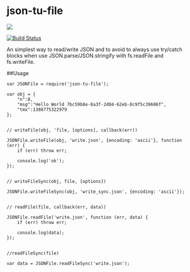 # json-tu-file

<a href="https://nodei.co/npm/json-tu-file/"><img src="https://nodei.co/npm/json-tu-file.png"></a>

[![Build Status](https://travis-ci.org/joaquimserafim/json-tu-file.png?branch=master)](https://travis-ci.org/joaquimserafim/json-tu-file)


An simplest way to read/write JSON and to avoid to always use try/catch blocks when use JSON.parse/JSON.stringify with fs.readFile and fs.writeFile.

    
   

##Usage


    var JSONFile = require('json-tu-file');
    
    var obj = {
        "n":8,
        "msg":"Hello World 7bc59b8e-8a3f-2d04-62eb-8c9f5c39606f",
        "tmx":1388775322979
    };
    

    // writeFile(obj, 'file, [options], callback(err))
    
    JSONFile.writeFile(obj, 'write.json', {encoding: 'ascii'}, function (err) {
        if (err) throw err;
        
        console.log('ok');
    }); 
    
    
    // writeFileSync(obj, file, [options])
    
    JSONFile.writeFileSync(obj, 'write_sync.json', {encoding: 'ascii'});   
          
    
    // readFile(file, callback(err, data))
    
    JSONFile.readFile('write.json', function (err, data) {
        if (err) throw err;
        
        console.log(data);
    });
    
    
    //readFileSync(file)
    
    var data = JSONFile.readFileSync('write.json');
